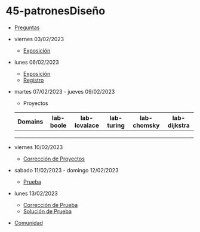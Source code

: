 # 45-patronesDiseño

- [Preguntas](https://escuela.it/cursos/curso-recurrencia-desarrollo-software/clase/patron)
- viernes 03/02/2023
  - [Exposición](https://escuela.it/cursos/curso-recurrencia-desarrollo-software/clase/patron)
- lunes 06/02/2023
  - [Exposición](https://escuela.it/cursos/curso-recurrencia-desarrollo-software/clase/patron)
  - [Registro](https://forms.gle/pA2QvsW32P4KtTD77)
- martes 07/02/2023 - jueves 09/02/2023
  - Proyectos
  
  |Domains|lab-boole|lab-lovalace|lab-turing|lab-chomsky|lab-dijkstra|
  |-------|---------|------------|----------|-----------|--------------|
  |       |         |            |          |           |              |
  |       |         |            |          |           |              |
  |       |         |            |          |           |              |
- viernes 10/02/2023
  - [Corrección de Proyectos](https://escuela.it/cursos/curso-recurrencia-desarrollo-software/clase/patron)
- sabado 11/02/2023 - domingo 12/02/2023
  - [Prueba](https://forms.gle/hB9UJoN2PYiexctH8)
- lunes 13/02/2023
  - [Corrección de Prueba](https://escuela.it/cursos/curso-recurrencia-desarrollo-software/clase/patron)
  - [Solución de Prueba](https://docs.google.com/spreadsheets/d/1Uwtqa5VdD5wK2X7eLgkS6_th16aPnsW8pa5Ft2TyLPo/edit#gid=0)
- [Comunidad](https://app.slack.com/client/T02S3KYD464/C02U97EQUQZ)
